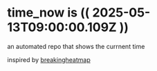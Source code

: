 # time_now is (( 2025-05-13T09:00:00.109Z ))

an automated repo that shows the currnent time

inspired by [breakingheatmap](https://github.com/breakingheatmap/breakingheatmap)